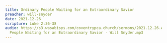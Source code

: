 ```yaml
---
title: Ordinary People Waiting for an Extraordinary Savior
preacher: will-snyder
date: 2021-12-26
scripture: Luke 2:36-38
audio: https://s3.wasabisys.com/coventrypca.church/sermons/2021.12.26.A Ordinary
  People Waiting for an Extraordinary Savior - Will Snyder.mp3
---
```

